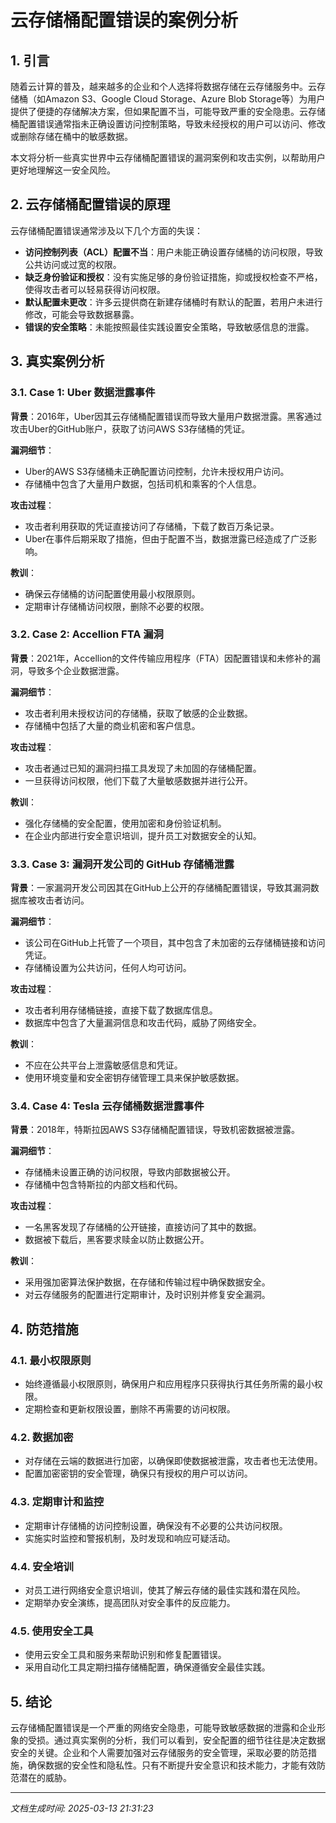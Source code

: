 # 云存储桶配置错误的案例分析

## 1. 引言

随着云计算的普及，越来越多的企业和个人选择将数据存储在云存储服务中。云存储桶（如Amazon S3、Google Cloud Storage、Azure Blob Storage等）为用户提供了便捷的存储解决方案，但如果配置不当，可能导致严重的安全隐患。云存储桶配置错误通常指未正确设置访问控制策略，导致未经授权的用户可以访问、修改或删除存储在桶中的敏感数据。

本文将分析一些真实世界中云存储桶配置错误的漏洞案例和攻击实例，以帮助用户更好地理解这一安全风险。

## 2. 云存储桶配置错误的原理

云存储桶配置错误通常涉及以下几个方面的失误：

- **访问控制列表（ACL）配置不当**：用户未能正确设置存储桶的访问权限，导致公共访问或过宽的权限。
- **缺乏身份验证和授权**：没有实施足够的身份验证措施，抑或授权检查不严格，使得攻击者可以轻易获得访问权限。
- **默认配置未更改**：许多云提供商在新建存储桶时有默认的配置，若用户未进行修改，可能会导致数据暴露。
- **错误的安全策略**：未能按照最佳实践设置安全策略，导致敏感信息的泄露。

## 3. 真实案例分析

### 3.1. Case 1: Uber 数据泄露事件

**背景**：2016年，Uber因其云存储桶配置错误而导致大量用户数据泄露。黑客通过攻击Uber的GitHub账户，获取了访问AWS S3存储桶的凭证。

**漏洞细节**：
- Uber的AWS S3存储桶未正确配置访问控制，允许未授权用户访问。
- 存储桶中包含了大量用户数据，包括司机和乘客的个人信息。

**攻击过程**：
- 攻击者利用获取的凭证直接访问了存储桶，下载了数百万条记录。
- Uber在事件后期采取了措施，但由于配置不当，数据泄露已经造成了广泛影响。

**教训**：
- 确保云存储桶的访问配置使用最小权限原则。
- 定期审计存储桶访问权限，删除不必要的权限。

### 3.2. Case 2: Accellion FTA 漏洞

**背景**：2021年，Accellion的文件传输应用程序（FTA）因配置错误和未修补的漏洞，导致多个企业数据泄露。

**漏洞细节**：
- 攻击者利用未授权访问的存储桶，获取了敏感的企业数据。
- 存储桶中包括了大量的商业机密和客户信息。

**攻击过程**：
- 攻击者通过已知的漏洞扫描工具发现了未加固的存储桶配置。
- 一旦获得访问权限，他们下载了大量敏感数据并进行公开。

**教训**：
- 强化存储桶的安全配置，使用加密和身份验证机制。
- 在企业内部进行安全意识培训，提升员工对数据安全的认知。

### 3.3. Case 3: 漏洞开发公司的 GitHub 存储桶泄露

**背景**：一家漏洞开发公司因其在GitHub上公开的存储桶配置错误，导致其漏洞数据库被攻击者访问。

**漏洞细节**：
- 该公司在GitHub上托管了一个项目，其中包含了未加密的云存储桶链接和访问凭证。
- 存储桶设置为公共访问，任何人均可访问。

**攻击过程**：
- 攻击者利用存储桶链接，直接下载了数据库信息。
- 数据库中包含了大量漏洞信息和攻击代码，威胁了网络安全。

**教训**：
- 不应在公共平台上泄露敏感信息和凭证。
- 使用环境变量和安全密钥存储管理工具来保护敏感数据。

### 3.4. Case 4: Tesla 云存储桶数据泄露事件

**背景**：2018年，特斯拉因AWS S3存储桶配置错误，导致机密数据被泄露。

**漏洞细节**：
- 存储桶未设置正确的访问权限，导致内部数据被公开。
- 存储桶中包含特斯拉的内部文档和代码。

**攻击过程**：
- 一名黑客发现了存储桶的公开链接，直接访问了其中的数据。
- 数据被下载后，黑客要求赎金以防止数据公开。

**教训**：
- 采用强加密算法保护数据，在存储和传输过程中确保数据安全。
- 对云存储服务的配置进行定期审计，及时识别并修复安全漏洞。

## 4. 防范措施

### 4.1. 最小权限原则

- 始终遵循最小权限原则，确保用户和应用程序只获得执行其任务所需的最小权限。
- 定期检查和更新权限设置，删除不再需要的访问权限。

### 4.2. 数据加密

- 对存储在云端的数据进行加密，以确保即使数据被泄露，攻击者也无法使用。
- 配置加密密钥的安全管理，确保只有授权的用户可以访问。

### 4.3. 定期审计和监控

- 定期审计存储桶的访问控制设置，确保没有不必要的公共访问权限。
- 实施实时监控和警报机制，及时发现和响应可疑活动。

### 4.4. 安全培训

- 对员工进行网络安全意识培训，使其了解云存储的最佳实践和潜在风险。
- 定期举办安全演练，提高团队对安全事件的反应能力。

### 4.5. 使用安全工具

- 使用云安全工具和服务来帮助识别和修复配置错误。
- 采用自动化工具定期扫描存储桶配置，确保遵循安全最佳实践。

## 5. 结论

云存储桶配置错误是一个严重的网络安全隐患，可能导致敏感数据的泄露和企业形象的受损。通过真实案例的分析，我们可以看到，安全配置的细节往往是决定数据安全的关键。企业和个人需要加强对云存储服务的安全管理，采取必要的防范措施，确保数据的安全性和隐私性。只有不断提升安全意识和技术能力，才能有效防范潜在的威胁。

---

*文档生成时间: 2025-03-13 21:31:23*
